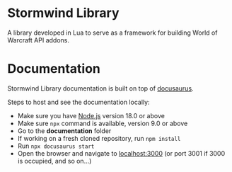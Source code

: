 # Stormwind Library

A library developed in Lua to serve as a framework for building World of Warcraft API addons.

# Documentation

Stormwind Library documentation is built on top of [docusaurus](https://docusaurus.io/).

Steps to host and see the documentation locally:

* Make sure you have [Node.js](https://nodejs.org/en/download/) version 18.0 or above
* Make sure `npx` command is available, version 9.0 or above
* Go to the **documentation** folder
* If working on a fresh cloned repository, run `npm install`
* Run `npx docusaurus start`
* Open the browser and navigate to [localhost:3000](http://localhost:3000/) (or port 3001 if 3000 is occupied, and so on...)
